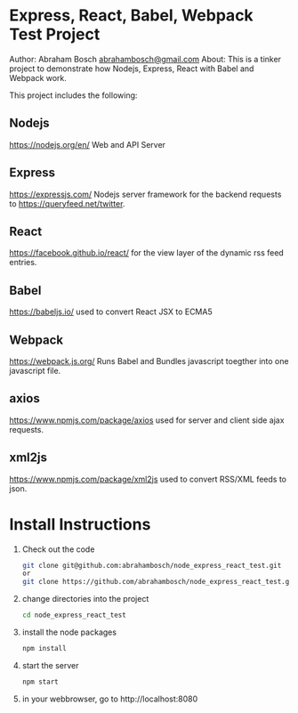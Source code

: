 # Express, React, Babel, Webpack Test Project
Author: Abraham Bosch <abrahambosch@gmail.com>
About: This is a tinker project to demonstrate how Nodejs, Express, React with Babel and Webpack work. 

This project includes the following:
                
## Nodejs
https://nodejs.org/en/
Web and API Server  

## Express
https://expressjs.com/
Nodejs server framework for the backend requests to https://queryfeed.net/twitter.

## React
https://facebook.github.io/react/
for the view layer of the dynamic rss feed entries. 

## Babel
https://babeljs.io/
used to convert React JSX to ECMA5

## Webpack
https://webpack.js.org/
Runs Babel and Bundles javascript toegther into one javascript file.

## axios
https://www.npmjs.com/package/axios
used for server and client side ajax requests.

## xml2js
https://www.npmjs.com/package/xml2js
used to convert RSS/XML feeds to json. 


# Install Instructions

1. Check out the code
    ```bash
    git clone git@github.com:abrahambosch/node_express_react_test.git
    or 
    git clone https://github.com/abrahambosch/node_express_react_test.git
    ```


1. change directories into the project
    ```bash
    cd node_express_react_test
    ```

1. install the node packages
    ```bash
    npm install
    ```

1. start the server
    ```bash
    npm start
    ```

1. in your webbrowser, go to http://localhost:8080

